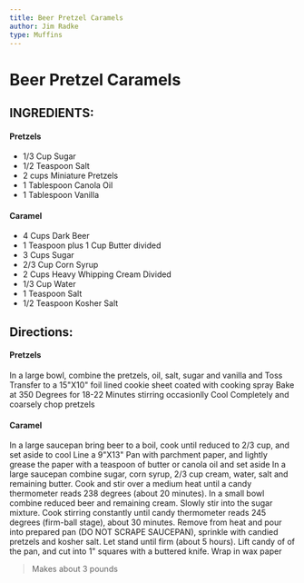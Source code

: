 ```yaml
---
title: Beer Pretzel Caramels
author: Jim Radke
type: Muffins
---
```


# Beer Pretzel Caramels

## INGREDIENTS:

#### Pretzels
* 1/3 Cup Sugar
* 1/2 Teaspoon Salt
* 2 cups Miniature Pretzels
* 1 Tablespoon Canola Oil
* 1 Tablespoon Vanilla

#### Caramel
* 4 Cups Dark Beer
* 1 Teaspoon plus 1 Cup Butter divided
* 3 Cups Sugar
* 2/3 Cup Corn Syrup
* 2 Cups Heavy Whipping Cream Divided
* 1/3 Cup Water
* 1 Teaspoon Salt
* 1/2 Teaspoon Kosher Salt

## Directions:

#### Pretzels

In a large bowl, combine the pretzels, oil, salt, sugar and vanilla and Toss
Transfer to a 15"X10" foil lined cookie sheet coated with cooking spray
Bake at 350 Degrees for 18-22  Minutes stirring occasionlly
Cool Completely and coarsely chop pretzels

#### Caramel

In a large saucepan bring beer to a boil, cook until reduced to 2/3 cup, and set aside to cool
Line a 9"X13"  Pan with parchment paper, and lightly grease the paper with a teaspoon of butter or canola oil and set aside
In a large saucepan  combine sugar, corn syrup, 2/3 cup cream, water, salt and remaining butter.
Cook and stir over a medium heat until a candy thermometer reads 238 degrees (about 20 minutes).
In a small bowl combine reduced beer and remaining cream.
Slowly stir into the sugar mixture.
Cook stirring constantly until candy thermometer reads 245 degrees (firm-ball stage), about 30 minutes.
Remove from heat and pour into prepared pan (DO NOT SCRAPE SAUCEPAN), sprinkle with candied pretzels and kosher salt.
Let stand until firm (about 5 hours).
Lift candy of of the pan, and cut into 1" squares with a buttered knife. Wrap in wax paper

> Makes about 3 pounds
